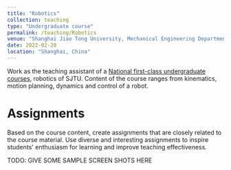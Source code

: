 ```yaml
---
title: "Robotics"
collection: teaching
type: "Undergraduate course"
permalink: /teaching/Robotics
venue: "Shanghai Jiao Tong University, Mechanical Engineering Department"
date: 2022-02-28
location: "Shanghai, China"
---
```


Work as the teaching assistant of a [National first-class undergraduate courses](https://mp.weixin.qq.com/s/M8Y1xCjQLTmqAFILZgLAOw), robotics of SJTU. Content of the course ranges from kinematics, motion planning, dynamics and control of a robot.

Assignments
======
Based on the course content, create assignments that are closely related to the course material. Use diverse and interesting assignments to inspire students' enthusiasm for learning and improve teaching effectiveness.

TODO: GIVE SOME SAMPLE SCREEN SHOTS HERE
